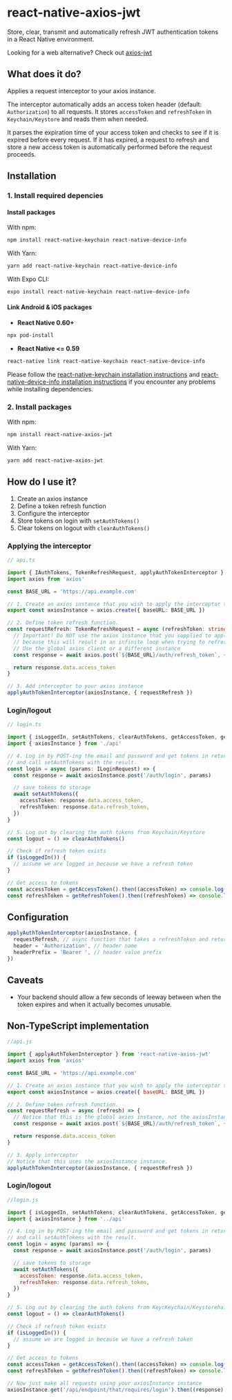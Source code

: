 # react-native-axios-jwt

Store, clear, transmit and automatically refresh JWT authentication tokens in a React Native environment.

Looking for a web alternative? Check out [axios-jwt](https://github.com/jetbridge/axios-jwt)

## What does it do?

Applies a request interceptor to your axios instance.

The interceptor automatically adds an access token header (default: `Authorization`) to all requests.
It stores `accessToken` and `refreshToken` in `Keychain/Keystore` and reads them when needed.

It parses the expiration time of your access token and checks to see if it is expired before every request. If it has expired, a request to
refresh and store a new access token is automatically performed before the request proceeds.

## Installation

### 1. Install required depencies

#### Install packages

With npm:

```bash
npm install react-native-keychain react-native-device-info
```

With Yarn:

```bash
yarn add react-native-keychain react-native-device-info
```

With Expo CLI:

```bash
expo install react-native-keychain react-native-device-info
 ```
 
#### Link Android & iOS packages

- **React Native 0.60+**

```bash
npx pod-install
```

- **React Native <= 0.59**

```bash
react-native link react-native-keychain react-native-device-info
```

Please follow the [react-native-keychain installation instructions](https://github.com/oblador/react-native-keychain#installation) and [react-native-device-info installation instructions](https://github.com/react-native-device-info/react-native-device-info#installation) if you encounter any problems while installing dependencies.

### 2. Install packages

With npm:

```bash
npm install react-native-axios-jwt
```

With Yarn:

```bash
yarn add react-native-axios-jwt
```

## How do I use it?

1. Create an axios instance
2. Define a token refresh function
3. Configure the interceptor
4. Store tokens on login with `setAuthTokens()`
5. Clear tokens on logout with `clearAuthTokens()`

### Applying the interceptor

```typescript
// api.ts

import { IAuthTokens, TokenRefreshRequest, applyAuthTokenInterceptor } from 'react-native-axios-jwt'
import axios from 'axios'

const BASE_URL = 'https://api.example.com'

// 1. Create an axios instance that you wish to apply the interceptor to
export const axiosInstance = axios.create({ baseURL: BASE_URL })

// 2. Define token refresh function.
const requestRefresh: TokenRefreshRequest = async (refreshToken: string): Promise<string> => {
  // Important! Do NOT use the axios instance that you supplied to applyAuthTokenInterceptor
  // because this will result in an infinite loop when trying to refresh the token.
  // Use the global axios client or a different instance
  const response = await axios.post(`${BASE_URL}/auth/refresh_token`, { token: refreshToken })

  return response.data.access_token
}

// 3. Add interceptor to your axios instance
applyAuthTokenInterceptor(axiosInstance, { requestRefresh })
```

### Login/logout

```typescript
// login.ts

import { isLoggedIn, setAuthTokens, clearAuthTokens, getAccessToken, getRefreshToken } from 'react-native-axios-jwt'
import { axiosInstance } from './api'

// 4. Log in by POST-ing the email and password and get tokens in return
// and call setAuthTokens with the result.
const login = async (params: ILoginRequest) => {
  const response = await axiosInstance.post('/auth/login', params)

  // save tokens to storage
  await setAuthTokens({
    accessToken: response.data.access_token,
    refreshToken: response.data.refresh_token,
  })
}

// 5. Log out by clearing the auth tokens from Keychain/Keystore
const logout = () => clearAuthTokens()

// Check if refresh token exists
if (isLoggedIn()) {
  // assume we are logged in because we have a refresh token
}

// Get access to tokens
const accessToken = getAccessToken().then((accessToken) => console.log(accessToken))
const refreshToken = getRefreshToken().then((refreshToken) => console.log(refreshToken))
```

## Configuration

```typescript
applyAuthTokenInterceptor(axiosInstance, {
  requestRefresh, // async function that takes a refreshToken and returns a promise the resolves in a fresh accessToken
  header = 'Authorization', // header name
  headerPrefix = 'Bearer ', // header value prefix
})
```

## Caveats

- Your backend should allow a few seconds of leeway between when the token expires and when it actually becomes unusable.

## Non-TypeScript implementation

```javascript
//api.js

import { applyAuthTokenInterceptor } from 'react-native-axios-jwt'
import axios from 'axios'

const BASE_URL = 'https://api.example.com'

// 1. Create an axios instance that you wish to apply the interceptor to
export const axiosInstance = axios.create({ baseURL: BASE_URL })

// 2. Define token refresh function.
const requestRefresh = async (refresh) => {
  // Notice that this is the global axios instance, not the axiosInstance!
  const response = await axios.post(`${BASE_URL}/auth/refresh_token`, { refresh })

  return response.data.access_token
}

// 3. Apply interceptor
// Notice that this uses the axiosInstance instance.
applyAuthTokenInterceptor(axiosInstance, { requestRefresh })
```

### Login/logout

```javascript
//login.js

import { isLoggedIn, setAuthTokens, clearAuthTokens, getAccessToken, getRefreshToken } from 'react-native-axios-jwt'
import { axiosInstance } from '../api'

// 4. Log in by POST-ing the email and password and get tokens in return
// and call setAuthTokens with the result.
const login = async (params) => {
  const response = await axiosInstance.post('/auth/login', params)

  // save tokens to storage
  await setAuthTokens({
    accessToken: response.data.access_token,
    refreshToken: response.data.refresh_token,
  })
}

// 5. Log out by clearing the auth tokens from KeycKeychain/Keystorehain
const logout = () => clearAuthTokens()

// Check if refresh token exists
if (isLoggedIn()) {
  // assume we are logged in because we have a refresh token
}

// Get access to tokens
const accessToken = getAccessToken().then((accessToken) => console.log(accessToken))
const refreshToken = getRefreshToken().then((refreshToken) => console.log(refreshToken))

// Now just make all requests using your axiosInstance instance
axiosInstance.get('/api/endpoint/that/requires/login').then((response) => {})
```
